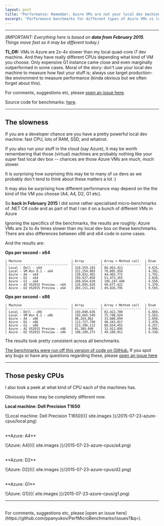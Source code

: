 ```yaml
---
layout: post
title: "Performance: Remember, Azure VMs are not your local dev machines"
excerpt: "Performance benchmarks for different types of Azure VMs vs local dev machine and CPU information for each VM type."
---
```



------------

*(IMPORTANT: Everything here is based on **data from February 2015**. Things move fast so it may be different today.)*



**TL;DR:** VMs in Azure are 2x-4x slower than my local quad-core i7 dev machine. 
And they have really different CPUs depending what kind of VM you choose.
Only expensive G1 instance came close and even marginally outperformed in some cases.
Moral of the story: don't use your local dev machine to measure how fast your stuff is;
always use target production-like environment to measure performance
(kinda obvious but we often forget about this).

For comments, suggestions etc, please [open an issue here](https://github.com/ppanyukov/PerfMicroBenchmarks/issues?&q=).

Source code for benchmarks: [here](https://github.com/ppanyukov/PerfMicroBenchmarks/tree/1b6f6b6b3a0d45c9a3abe6483914da604312d73f/EnumDictionaryBenchmarks).


-------------

## The slowness

If you are a developer chance are you have a pretty powerful local dev machine: 
fast CPU, lots of RAM, SSD, and whatnot.

If you also run your stuff in the cloud (say Azure), 
it may be worth remembering that those (virtual) machines are probably
nothing like your super fast local dev box -- chances are those Azure VMs
are much, much slower.

It is surprising how surprising this may be to many of us devs as we probably 
don't tend to think about these matters a lot :)

It may also be surprising how different performance may depend on the the
kind of the VM you choose (A4, A4, D2, G1 etc).

So **back in February 2015** I did some rather specialised micro-benchmarks of .NET C# code
and as part of that I ran it on a bunch of different VMs in Azure

Ignoring the specifics of the benchmarks, the results are roughly: Azure VMs are 2x to 4x
times slower than my local dev box on these benchmarks.  There are also differences between
x86 and x64 code in some cases.

And the results are:

**Ops per second - x64**

<pre style="font-size:small">
| Machine                           | Array         | Array + Method call   | Enum          | String        | Byte          |
|---------------------------------  |-------------  |---------------------  |-----------    |-----------    |------------   |
| Local - Dell - x64                | 310,559,103   | 80,963,413            | 4,625,365     | 8,533,679     | 16,679,009    |
| Local - VM Win 8.1 - x64          | 311,254,883   | 78,005,950            | 4,392,417     | 7,977,267     | 12,429,547    |
| Azure - A4 - x64                  | 139,032,401   | 44,965,772            | 1,791,762     | 2,324,881     | 4,984,948     |
| Azure - D2 - x64                  | 193,927,058   | 51,473,355            | 2,828,105     | 4,769,452     | 8,525,123     |
| Azure - G1 - x64                  | 268,654,639   | 105,247,448           | 4,558,606     | 8,562,353     | 16,172,684    |
| Azure - A2 VS2015 Preview - x64   | 124,845,628   | 40,677,422            | 5,370,280     | 2,416,338     | 5,016,827     |
| Azure - D2 VS2015 Preview - x64   | 203,151,241   | 49,826,795            | 9,593,304     | 4,765,592     | 9,386,226     |
</pre>


**Ops per second - x86**

<pre style="font-size:small">
| Machine                           | Array         | Array + Method call   | Enum          | String        | Byte          |
|---------------------------------  |-------------  |---------------------  |-----------    |-----------    |------------   |
| Local - Dell - x86                | 193,840,636   | 82,422,700            | 6,069,700     | 8,075,636     | 17,371,795    |
| Local - VM Win 8.1 - x86          | 193,665,549   | 75,740,924            | 5,563,796     | 7,302,632     | 16,366,795    |
| Azure - A4 - x86                  | 80,264,062    | 33,080,094            | 2,050,821     | 1,992,817     | 5,379,848     |
| Azure - D2 - x86                  | 113,727,798   | 48,343,017            | 3,470,515     | 4,648,138     | 9,841,217     |
| Azure - G1 - x86                  | 213,396,112   | 88,654,455            | 6,257,989     | 8,363,788     | 17,001,400    |
| Azure - A2 VS2015 Preview - x86   | 81,389,090    | 32,912,895            | 4,990,778     | 2,032,477     | 5,208,128     |
| Azure - D2 VS2015 Preview - x86   | 108,289,273   | 49,189,911            | 9,338,231     | 4,304,893     | 9,159,962     |
</pre>


The results look pretty consistent across all benchmarks.

[The benchmarks were run off this version of code on GitHub.](https://github.com/ppanyukov/PerfMicroBenchmarks/tree/1b6f6b6b3a0d45c9a3abe6483914da604312d73f/EnumDictionaryBenchmarks)
If you spot any bugs or have any questions regarding these, please [open an issue here](https://github.com/ppanyukov/PerfMicroBenchmarks/issues?&q=)


----------

## Those pesky CPUs

I also took a peek at what kind of CPU each of the machines has.

Obviously these may be completely different now.


**Local machine: Dell Precision T1650**

![Local machine: Dell Precision T1650]({{ site.images }}/2015-07-23-azure-cpus/local.png)


<br/>
**Azure: A4**

![Azure: A4]({{ site.images }}/2015-07-23-azure-cpus/a4.png)


<br/>
**Azure: D2**

![Azure: D2]({{ site.images }}/2015-07-23-azure-cpus/d2.png)



<br/>
**Azure: G1**

![Azure: G1]({{ site.images }}/2015-07-23-azure-cpus/g1.png)

--------
<br/>
For comments, suggestions etc, please [open an issue here](https://github.com/ppanyukov/PerfMicroBenchmarks/issues?&q=).

